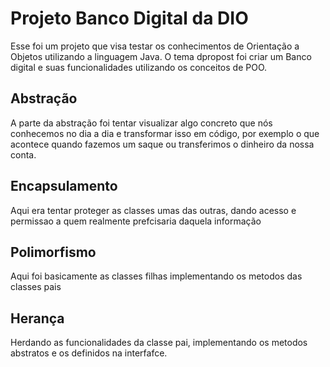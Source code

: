 # Projeto Banco Digital da DIO

Esse foi um projeto que visa testar os conhecimentos de Orientação a Objetos utilizando a linguagem Java.
O tema dpropost foi criar um Banco digital e suas funcionalidades utilizando os conceitos de POO.

## Abstração
A parte da abstração foi tentar visualizar algo concreto que nós conhecemos no dia a dia e transformar isso em código, por exemplo o que acontece quando fazemos um saque ou transferimos o dinheiro da nossa conta.

## Encapsulamento
Aqui era tentar proteger as classes umas das outras, dando acesso e permissao a quem realmente prefcisaria daquela informação

## Polimorfismo
Aqui foi basicamente as classes filhas implementando os metodos das classes pais

## Herança
Herdando as funcionalidades da classe pai, implementando os metodos abstratos e os definidos na interfafce.

